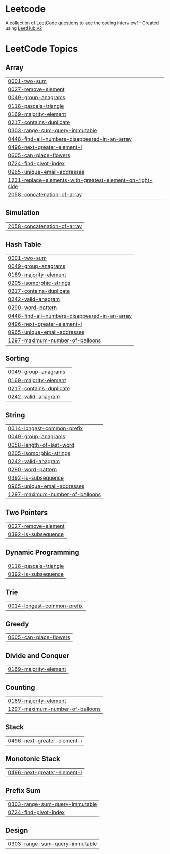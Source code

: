 # Leetcode
A collection of LeetCode questions to ace the coding interview! - Created using [LeetHub v2](https://github.com/arunbhardwaj/LeetHub-2.0)

<!---LeetCode Topics Start-->
# LeetCode Topics
## Array
|  |
| ------- |
| [0001-two-sum](https://github.com/Yaswanthrangu/Leetcode/tree/master/0001-two-sum) |
| [0027-remove-element](https://github.com/Yaswanthrangu/Leetcode/tree/master/0027-remove-element) |
| [0049-group-anagrams](https://github.com/Yaswanthrangu/Leetcode/tree/master/0049-group-anagrams) |
| [0118-pascals-triangle](https://github.com/Yaswanthrangu/Leetcode/tree/master/0118-pascals-triangle) |
| [0169-majority-element](https://github.com/Yaswanthrangu/Leetcode/tree/master/0169-majority-element) |
| [0217-contains-duplicate](https://github.com/Yaswanthrangu/Leetcode/tree/master/0217-contains-duplicate) |
| [0303-range-sum-query-immutable](https://github.com/Yaswanthrangu/Leetcode/tree/master/0303-range-sum-query-immutable) |
| [0448-find-all-numbers-disappeared-in-an-array](https://github.com/Yaswanthrangu/Leetcode/tree/master/0448-find-all-numbers-disappeared-in-an-array) |
| [0496-next-greater-element-i](https://github.com/Yaswanthrangu/Leetcode/tree/master/0496-next-greater-element-i) |
| [0605-can-place-flowers](https://github.com/Yaswanthrangu/Leetcode/tree/master/0605-can-place-flowers) |
| [0724-find-pivot-index](https://github.com/Yaswanthrangu/Leetcode/tree/master/0724-find-pivot-index) |
| [0965-unique-email-addresses](https://github.com/Yaswanthrangu/Leetcode/tree/master/0965-unique-email-addresses) |
| [1231-replace-elements-with-greatest-element-on-right-side](https://github.com/Yaswanthrangu/Leetcode/tree/master/1231-replace-elements-with-greatest-element-on-right-side) |
| [2058-concatenation-of-array](https://github.com/Yaswanthrangu/Leetcode/tree/master/2058-concatenation-of-array) |
## Simulation
|  |
| ------- |
| [2058-concatenation-of-array](https://github.com/Yaswanthrangu/Leetcode/tree/master/2058-concatenation-of-array) |
## Hash Table
|  |
| ------- |
| [0001-two-sum](https://github.com/Yaswanthrangu/Leetcode/tree/master/0001-two-sum) |
| [0049-group-anagrams](https://github.com/Yaswanthrangu/Leetcode/tree/master/0049-group-anagrams) |
| [0169-majority-element](https://github.com/Yaswanthrangu/Leetcode/tree/master/0169-majority-element) |
| [0205-isomorphic-strings](https://github.com/Yaswanthrangu/Leetcode/tree/master/0205-isomorphic-strings) |
| [0217-contains-duplicate](https://github.com/Yaswanthrangu/Leetcode/tree/master/0217-contains-duplicate) |
| [0242-valid-anagram](https://github.com/Yaswanthrangu/Leetcode/tree/master/0242-valid-anagram) |
| [0290-word-pattern](https://github.com/Yaswanthrangu/Leetcode/tree/master/0290-word-pattern) |
| [0448-find-all-numbers-disappeared-in-an-array](https://github.com/Yaswanthrangu/Leetcode/tree/master/0448-find-all-numbers-disappeared-in-an-array) |
| [0496-next-greater-element-i](https://github.com/Yaswanthrangu/Leetcode/tree/master/0496-next-greater-element-i) |
| [0965-unique-email-addresses](https://github.com/Yaswanthrangu/Leetcode/tree/master/0965-unique-email-addresses) |
| [1297-maximum-number-of-balloons](https://github.com/Yaswanthrangu/Leetcode/tree/master/1297-maximum-number-of-balloons) |
## Sorting
|  |
| ------- |
| [0049-group-anagrams](https://github.com/Yaswanthrangu/Leetcode/tree/master/0049-group-anagrams) |
| [0169-majority-element](https://github.com/Yaswanthrangu/Leetcode/tree/master/0169-majority-element) |
| [0217-contains-duplicate](https://github.com/Yaswanthrangu/Leetcode/tree/master/0217-contains-duplicate) |
| [0242-valid-anagram](https://github.com/Yaswanthrangu/Leetcode/tree/master/0242-valid-anagram) |
## String
|  |
| ------- |
| [0014-longest-common-prefix](https://github.com/Yaswanthrangu/Leetcode/tree/master/0014-longest-common-prefix) |
| [0049-group-anagrams](https://github.com/Yaswanthrangu/Leetcode/tree/master/0049-group-anagrams) |
| [0058-length-of-last-word](https://github.com/Yaswanthrangu/Leetcode/tree/master/0058-length-of-last-word) |
| [0205-isomorphic-strings](https://github.com/Yaswanthrangu/Leetcode/tree/master/0205-isomorphic-strings) |
| [0242-valid-anagram](https://github.com/Yaswanthrangu/Leetcode/tree/master/0242-valid-anagram) |
| [0290-word-pattern](https://github.com/Yaswanthrangu/Leetcode/tree/master/0290-word-pattern) |
| [0392-is-subsequence](https://github.com/Yaswanthrangu/Leetcode/tree/master/0392-is-subsequence) |
| [0965-unique-email-addresses](https://github.com/Yaswanthrangu/Leetcode/tree/master/0965-unique-email-addresses) |
| [1297-maximum-number-of-balloons](https://github.com/Yaswanthrangu/Leetcode/tree/master/1297-maximum-number-of-balloons) |
## Two Pointers
|  |
| ------- |
| [0027-remove-element](https://github.com/Yaswanthrangu/Leetcode/tree/master/0027-remove-element) |
| [0392-is-subsequence](https://github.com/Yaswanthrangu/Leetcode/tree/master/0392-is-subsequence) |
## Dynamic Programming
|  |
| ------- |
| [0118-pascals-triangle](https://github.com/Yaswanthrangu/Leetcode/tree/master/0118-pascals-triangle) |
| [0392-is-subsequence](https://github.com/Yaswanthrangu/Leetcode/tree/master/0392-is-subsequence) |
## Trie
|  |
| ------- |
| [0014-longest-common-prefix](https://github.com/Yaswanthrangu/Leetcode/tree/master/0014-longest-common-prefix) |
## Greedy
|  |
| ------- |
| [0605-can-place-flowers](https://github.com/Yaswanthrangu/Leetcode/tree/master/0605-can-place-flowers) |
## Divide and Conquer
|  |
| ------- |
| [0169-majority-element](https://github.com/Yaswanthrangu/Leetcode/tree/master/0169-majority-element) |
## Counting
|  |
| ------- |
| [0169-majority-element](https://github.com/Yaswanthrangu/Leetcode/tree/master/0169-majority-element) |
| [1297-maximum-number-of-balloons](https://github.com/Yaswanthrangu/Leetcode/tree/master/1297-maximum-number-of-balloons) |
## Stack
|  |
| ------- |
| [0496-next-greater-element-i](https://github.com/Yaswanthrangu/Leetcode/tree/master/0496-next-greater-element-i) |
## Monotonic Stack
|  |
| ------- |
| [0496-next-greater-element-i](https://github.com/Yaswanthrangu/Leetcode/tree/master/0496-next-greater-element-i) |
## Prefix Sum
|  |
| ------- |
| [0303-range-sum-query-immutable](https://github.com/Yaswanthrangu/Leetcode/tree/master/0303-range-sum-query-immutable) |
| [0724-find-pivot-index](https://github.com/Yaswanthrangu/Leetcode/tree/master/0724-find-pivot-index) |
## Design
|  |
| ------- |
| [0303-range-sum-query-immutable](https://github.com/Yaswanthrangu/Leetcode/tree/master/0303-range-sum-query-immutable) |
<!---LeetCode Topics End-->